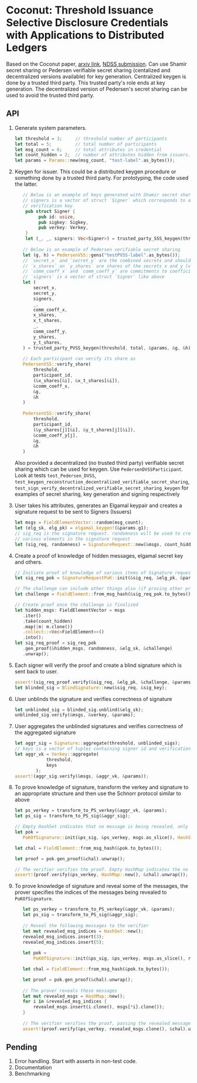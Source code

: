 # Coconut: Threshold Issuance Selective Disclosure Credentials with Applications to Distributed Ledgers

Based on the Coconut paper, [arxiv link](https://arxiv.org/pdf/1802.07344.pdf), [NDSS submission](https://www.ndss-symposium.org/wp-content/uploads/2019/02/ndss2019_06A-1_Sonnino_paper.pdf). Can use Shamir secret sharing 
or Pedersen verifiable secret sharing (centalized and decentralized versions available) for key generation. 
Centralized keygen is done by a trusted third party. This trusted party's role ends at key generation. 
The decentralized version of Pedersen's secret sharing can be used to avoid the trusted third party.

## API
1. Generate system parameters.
    ```rust
    let threshold = 3;     // threshold number of participants
    let total = 5;         // total number of participants
    let msg_count = 6;     // total attributes in credential
    let count_hidden = 2;  // number of attributes hidden from issuers.
    let params = Params::new(msg_count, "test-label".as_bytes());
    ```

1. Keygen for issuer. This could be a distributed keygen procedure or something done by a 
trusted third party. For prototyping, the code used the latter.
    ```rust
       // Below is an example of keys generated with Shamir secret sharing
       // signers is a vector of struct `Signer` which corresponds to a single signer and contains a signer id, a signing and a 
       // verification key
        pub struct Signer {
             pub id: usize,
             pub sigkey: Sigkey,
             pub verkey: Verkey,
        }
        let (_, _, signers: Vec<Signer>) = trusted_party_SSS_keygen(threshold, total, &params);
       
       // Below is an example of Pedersen verifiable secret sharing
       let (g, h) = PedersenVSS::gens("testPVSS-label".as_bytes());
       // `secret_x` and `secret_y` are the combined secrets and should never be given away. Only use for testing.
       // `x_shares` an `y_shares` are shares of the secrets x and y (vector)
       // `comm_coeff_x` and `comm_coeff_y` are commitments to coefficients of polynomial used to share `secret_x` and `secret_y`
       // `signers` is a vector of struct `Signer` like above
       let (
           secret_x,
           secret_y,
           signers,
           _,
           comm_coeff_x,
           x_shares,
           x_t_shares,
           _,
           comm_coeff_y,
           y_shares,
           y_t_shares,
       ) = trusted_party_PVSS_keygen(threshold, total, &params, &g, &h);
       
       // Each participant can verify its share as
       PedersenVSS::verify_share(
           threshold,
           participant_id,
           (&x_shares[&i], &x_t_shares[&i]),
           &comm_coeff_x,
           &g,
           &h
       )
       
       PedersenVSS::verify_share(
           threshold,
           participant_id,
           (&y_shares[j][&i], &y_t_shares[j][&i]),
           &comm_coeff_y[j],
           &g,
           &h
       ) 
    ```
    Also provided a decentralized (no trusted third party) verifiable secret sharing which 
    can be used for keygen. Use `PedersenDVSSParticipant`. Look at tests `test_Pedersen_DVSS`, `test_keygen_reconstruction_decentralized_verifiable_secret_sharing`,
    `test_sign_verify_decentralized_verifiable_secret_sharing_keygen` for examples of secret sharing, key generation and signing respectively
           
1. User takes his attributes, generates an Elgamal keypair and creates a signature request 
to be sent to Signers (Issuers)
    ```rust
   let msgs = FieldElementVector::random(msg_count);
   let (elg_sk, elg_pk) = elgamal_keygen!(&params.g1);
   // sig_req is the signature request. randomness will be used to create proof of knowledge of 
   // various elements in the signature request 
   let (sig_req, randomness) = SignatureRequest::new(&msgs, count_hidden, &elg_pk, &params);
    ```

1. Create a proof of knowledge of hidden messages, elgamal secret key and others.
    ```rust
   // Initiate proof of knowledge of various items of Signature request
   let sig_req_pok = SignatureRequestPoK::init(&sig_req, &elg_pk, &params);

   // The challenge can include other things also (if proving other predicates)
   let challenge = FieldElement::from_msg_hash(&sig_req_pok.to_bytes());

   // Create proof once the challenge is finalized
   let hidden_msgs: FieldElementVector = msgs
       .iter()
       .take(count_hidden)
       .map(|m| m.clone())
       .collect::<Vec<FieldElement>>()
       .into();
   let sig_req_proof = sig_req_pok
       .gen_proof(&hidden_msgs, randomness, &elg_sk, &challenge)
       .unwrap();
    ```

1. Each signer will verify the proof and create a blind signature which is sent back to user.
    ```rust
   assert!(sig_req_proof.verify(&sig_req, &elg_pk, &challenge, &params));
   let blinded_sig = BlindSignature::new(&sig_req, &sig_key);
    ```
   
1. User unblinds the signature and verifies correctness of signature
    ```rust
    let unblinded_sig = blinded_sig.unblind(&elg_sk);
    unblinded_sig.verify(&msgs, &verkey, &params);
    ```

1.  User aggregates the unblinded signatures and verifies correctness of the 
    aggregated signature
    ```rust
    let aggr_sig = Signature::aggregate(threshold, unblinded_sigs);
    // keys is a vector of tuples containing signer id and verification key (usize, Verkey)
    let aggr_vk = Verkey::aggregate(
                threshold,
                keys
            );
    assert!(aggr_sig.verify(&msgs, &aggr_vk, &params));
    ```

1. To prove knowledge of signature, transform the verkey and signature to 
an appropriate structure and then use the Schnorr protocol similar to above
    ```rust
   let ps_verkey = transform_to_PS_verkey(&aggr_vk, &params);
   let ps_sig = transform_to_PS_sig(&aggr_sig);
   
   // Empty HashSet indicates that no message is being revealed, only knowledge of signature is proved
   let pok =
       PoKOfSignature::init(&ps_sig, &ps_verkey, msgs.as_slice(), HashSet::new()).unwrap();
   
   let chal = FieldElement::from_msg_hash(&pok.to_bytes());
   
   let proof = pok.gen_proof(&chal).unwrap();
   
   // The verifier verifies the proof. Empty HashMap indicates the no message was revealed
   assert!(proof.verify(&ps_verkey, HashMap::new(), &chal).unwrap());
    ```

1. To prove knowledge of signature and reveal some of the messages, the prover specifies 
the indices of the messages being revealed to `PoKOfSignature`.
    ```rust
       let ps_verkey = transform_to_PS_verkey(&aggr_vk, &params);
       let ps_sig = transform_to_PS_sig(&aggr_sig);
       
       // Reveal the following messages to the verifier
       let mut revealed_msg_indices = HashSet::new();
       revealed_msg_indices.insert(3);
       revealed_msg_indices.insert(5);
       
       let pok =
           PoKOfSignature::init(&ps_sig, &ps_verkey, msgs.as_slice(), revealed_msg_indices.clone()).unwrap();
   
       let chal = FieldElement::from_msg_hash(&pok.to_bytes());
   
       let proof = pok.gen_proof(&chal).unwrap();
       
       // The prover reveals these messages
       let mut revealed_msgs = HashMap::new();
       for i in &revealed_msg_indices {
           revealed_msgs.insert(i.clone(), msgs[*i].clone());
       }
       
       // The verifier verifies the proof, passing the revealed messages
       assert!(proof.verify(&ps_verkey, revealed_msgs.clone(), &chal).unwrap());
    ```

## Pending
1. Error handling. Start with asserts in non-test code.
1. Documentation
1. Benchmarking

